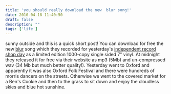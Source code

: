 ```yaml
---
title: 'you should really download the new  blur song!'
date: 2010-04-18 11:40:50
draft: false
description: ""
tags: ['life']
---
```


sunny outside and this is a quick short post! You can download for free the new [blur](http://www.blur.co.uk/ "blur website") song which they recorded for yesterday's [independent record shop day](http://www.recordstoreday.com/Home "indepedent record shop day") as a limited edition 1000-copy single sided 7" vinyl. At midnight they released it for free via their website as mp3 (5Mb) and un-compressed wav (34 Mb but much better quality!). Yesterday went to Oxford and apparently it was also Oxford Folk Festival and there were hundreds of morris dancers on the streets. Otherwise we went to the covered market for a Ben's Cookie and then to the grass to sit down and enjoy the cloudless skies and blue hot sunshine.